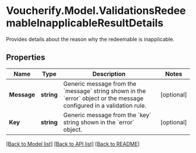# Voucherify.Model.ValidationsRedeemableInapplicableResultDetails
Provides details about the reason why the redeemable is inapplicable.

## Properties

Name | Type | Description | Notes
------------ | ------------- | ------------- | -------------
**Message** | **string** | Generic message from the &#x60;message&#x60; string shown in the &#x60;error&#x60; object or the message configured in a validation rule. | [optional] 
**Key** | **string** | Generic message from the &#x60;key&#x60; string shown in the &#x60;error&#x60; object. | [optional] 

[[Back to Model list]](../../README.md#documentation-for-models) [[Back to API list]](../../README.md#documentation-for-api-endpoints) [[Back to README]](../../README.md)

